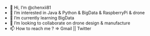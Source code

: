 - 👋 Hi, I’m @chenxii81
- 👀 I’m interested in Java & Python & BigData & RaspberryPi & drone
- 🌱 I’m currently learning BigData
- 💞️ I’m looking to collaborate on drone design & manufacture
- 📫 How to reach me ? => Gmail || Twitter

<!---
chenxii81/chenxii81 is a ✨ special ✨ repository because its `README.md` (this file) appears on your GitHub profile.
You can click the Preview link to take a look at your changes.
--->
